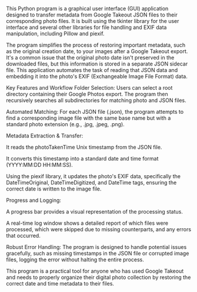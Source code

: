 This Python program is a graphical user interface (GUI) application designed to transfer metadata from Google Takeout JSON files to their corresponding photo files. It is built using the tkinter library for the user interface and several other libraries for file handling and EXIF data manipulation, including Pillow and piexif.

The program simplifies the process of restoring important metadata, such as the original creation date, to your images after a Google Takeout export. It's a common issue that the original photo date isn't preserved in the downloaded files, but this information is stored in a separate JSON sidecar file. This application automates the task of reading that JSON data and embedding it into the photo's EXIF (Exchangeable Image File Format) data.

Key Features and Workflow
Folder Selection: Users can select a root directory containing their Google Photos export. The program then recursively searches all subdirectories for matching photo and JSON files.

Automated Matching: For each JSON file (.json), the program attempts to find a corresponding image file with the same base name but with a standard photo extension (e.g., .jpg, .jpeg, .png).

Metadata Extraction & Transfer:

It reads the photoTakenTime Unix timestamp from the JSON file.

It converts this timestamp into a standard date and time format (YYYY:MM:DD HH:MM:SS).

Using the piexif library, it updates the photo's EXIF data, specifically the DateTimeOriginal, DateTimeDigitized, and DateTime tags, ensuring the correct date is written to the image file.

Progress and Logging:

A progress bar provides a visual representation of the processing status.

A real-time log window shows a detailed report of which files were processed, which were skipped due to missing counterparts, and any errors that occurred.

Robust Error Handling: The program is designed to handle potential issues gracefully, such as missing timestamps in the JSON file or corrupted image files, logging the error without halting the entire process.

This program is a practical tool for anyone who has used Google Takeout and needs to properly organize their digital photo collection by restoring the correct date and time metadata to their files.
